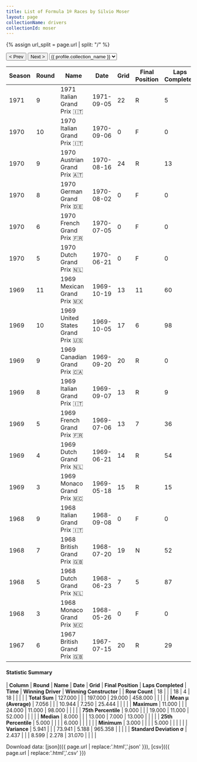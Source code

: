 ```yaml
---
title: List of Formula 1® Races by Silvio Moser
layout: page
collectionName: drivers
collectionId: moser
---
```


{% assign url_split = page.url | split: "/" %}
<div id="collection-navigation">
<button onclick="selector.options[selector.selectedIndex-1].value && (window.location = selector.options[selector.selectedIndex-1].value);">&lt; Prev</button>
<button onclick="selector.options[selector.selectedIndex+1].value && (window.location = selector.options[selector.selectedIndex+1].value);">Next &gt;</button>
<select id="selector" onchange="this.options[this.selectedIndex].value && (window.location = this.options[this.selectedIndex].value);">
  {% for collectionId in site.data[page.collectionName].refs %}
    {% if collectionId == page.collectionId %}
      {% assign selected = "selected" %}
    {% else %}
      {% assign selected = "" %}
    {% endif %}
    {% assign profile = site.data[page.collectionName][collectionId].profile %}
    <option value="/f1/{{ page.collectionName }}/{{ collectionId }}/{{ url_split[4] }}" {{ selected }}>{{ profile.collection_name }}</option>
  {% endfor %}
</select>
</div>

| Season | Round | Name | Date | Grid | Final Position | Laps Completed | Time | Winning Driver | Winning Constructor |
|--|--|--|--|--|--|--|--|--|--|
| 1971 | 9 | 1971 Italian Grand Prix 🇮🇹 | 1971-09-05 | 22 | R | 5 |   | Peter Gethin 🇬🇧 | BRM 🇬🇧 |
| 1970 | 10 | 1970 Italian Grand Prix 🇮🇹 | 1970-09-06 | 0 | F | 0 |   | Clay Regazzoni 🇨🇭 | Ferrari 🇮🇹 |
| 1970 | 9 | 1970 Austrian Grand Prix 🇦🇹 | 1970-08-16 | 24 | R | 13 |   | Jacky Ickx 🇧🇪 | Ferrari 🇮🇹 |
| 1970 | 8 | 1970 German Grand Prix 🇩🇪 | 1970-08-02 | 0 | F | 0 |   | Jochen Rindt 🇦🇹 | Team Lotus 🇬🇧 |
| 1970 | 6 | 1970 French Grand Prix 🇫🇷 | 1970-07-05 | 0 | F | 0 |   | Jochen Rindt 🇦🇹 | Team Lotus 🇬🇧 |
| 1970 | 5 | 1970 Dutch Grand Prix 🇳🇱 | 1970-06-21 | 0 | F | 0 |   | Jochen Rindt 🇦🇹 | Team Lotus 🇬🇧 |
| 1969 | 11 | 1969 Mexican Grand Prix 🇲🇽 | 1969-10-19 | 13 | 11 | 60 |   | Denny Hulme 🇳🇿 | McLaren-Ford 🇬🇧 |
| 1969 | 10 | 1969 United States Grand Prix 🇺🇸 | 1969-10-05 | 17 | 6 | 98 |   | Jochen Rindt 🇦🇹 | Lotus-Ford 🇬🇧 |
| 1969 | 9 | 1969 Canadian Grand Prix 🇨🇦 | 1969-09-20 | 20 | R | 0 |   | Jacky Ickx 🇧🇪 | Brabham-Ford 🇬🇧 |
| 1969 | 8 | 1969 Italian Grand Prix 🇮🇹 | 1969-09-07 | 13 | R | 9 |   | Jackie Stewart 🇬🇧 | Matra-Ford 🇫🇷 |
| 1969 | 5 | 1969 French Grand Prix 🇫🇷 | 1969-07-06 | 13 | 7 | 36 |   | Jackie Stewart 🇬🇧 | Matra-Ford 🇫🇷 |
| 1969 | 4 | 1969 Dutch Grand Prix 🇳🇱 | 1969-06-21 | 14 | R | 54 |   | Jackie Stewart 🇬🇧 | Matra-Ford 🇫🇷 |
| 1969 | 3 | 1969 Monaco Grand Prix 🇲🇨 | 1969-05-18 | 15 | R | 15 |   | Graham Hill 🇬🇧 | Lotus-Ford 🇬🇧 |
| 1968 | 9 | 1968 Italian Grand Prix 🇮🇹 | 1968-09-08 | 0 | F | 0 |   | Denny Hulme 🇳🇿 | McLaren-Ford 🇬🇧 |
| 1968 | 7 | 1968 British Grand Prix 🇬🇧 | 1968-07-20 | 19 | N | 52 |   | Jo Siffert 🇨🇭 | Lotus-Ford 🇬🇧 |
| 1968 | 5 | 1968 Dutch Grand Prix 🇳🇱 | 1968-06-23 | 7 | 5 | 87 |   | Jackie Stewart 🇬🇧 | Matra-Ford 🇫🇷 |
| 1968 | 3 | 1968 Monaco Grand Prix 🇲🇨 | 1968-05-26 | 0 | F | 0 |   | Graham Hill 🇬🇧 | Lotus-Ford 🇬🇧 |
| 1967 | 6 | 1967 British Grand Prix 🇬🇧 | 1967-07-15 | 20 | R | 29 |   | Jim Clark 🇬🇧 | Lotus-Ford 🇬🇧 |

#### Statistic Summary

| **Column** | **Round** | **Name** | **Date** | **Grid** | **Final Position** | **Laps Completed** | **Time** | **Winning Driver** | **Winning Constructor** |
| **Row Count** | 18 |  |  | 18 | 4 | 18 |  |  |  |
| **Total Sum** | 127.000 |  |  | 197.000 | 29.000 | 458.000 |  |  |  |
| **Mean μ (Average)** | 7.056 |  |  | 10.944 | 7.250 | 25.444 |  |  |  |
| **Maximum** | 11.000 |  |  | 24.000 | 11.000 | 98.000 |  |  |  |
| **75th Percentile** | 9.000 |  |  | 19.000 | 11.000 | 52.000 |  |  |  |
| **Median** | 8.000 |  |  | 13.000 | 7.000 | 13.000 |  |  |  |
| **25th Percentile** | 5.000 |  |  |  | 6.000 |  |  |  |  |
| **Minimum** | 3.000 |  |  |  | 5.000 |  |  |  |  |
| **Variance** | 5.941 |  |  | 73.941 | 5.188 | 965.358 |  |  |  |
| **Standard Deviation σ** | 2.437 |  |  | 8.599 | 2.278 | 31.070 |  |  |  |

Download data: [json]({{ page.url | replace:'.html','.json' }}), [csv]({{ page.url | replace:'.html','.csv' }})
